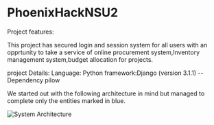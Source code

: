 # PhoenixHackNSU2

Project features:

This project has secured login and session system for all users with an opprtunity to take a service of online procurement system,Inventory management system,budget allocation for projects.

project Details:
Language: Python
framework:Django (version 3.1.1)
--Dependency
  pilow

We started out with the following architecture in mind but managed to complete only the entities marked in blue.

![System Architecture](https://github.com/SaminRahmanKhan/raw/master/system_architecture_detailed.png "System Architecture")

